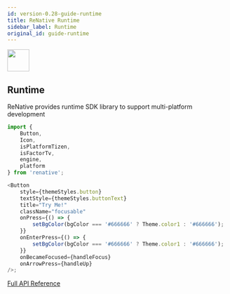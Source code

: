 ```yaml
---
id: version-0.28-guide-runtime
title: ReNative Runtime
sidebar_label: Runtime
original_id: guide-runtime
---
```


<img src="https://renative.org/img/ic_runtime.png" width=50 height=50 />

## Runtime

ReNative provides runtime SDK library to support multi-platform development

```js
import {
    Button,
    Icon,
    isPlatformTizen,
    isFactorTv,
    engine,
    platform
} from 'renative';

<Button
    style={themeStyles.button}
    textStyle={themeStyles.buttonText}
    title="Try Me!"
    className="focusable"
    onPress={() => {
        setBgColor(bgColor === '#666666' ? Theme.color1 : '#666666');
    }}
    onEnterPress={() => {
        setBgColor(bgColor === '#666666' ? Theme.color1 : '#666666');
    }}
    onBecameFocused={handleFocus}
    onArrowPress={handleUp}
/>;
```

[Full API Reference](api-renative.md)
